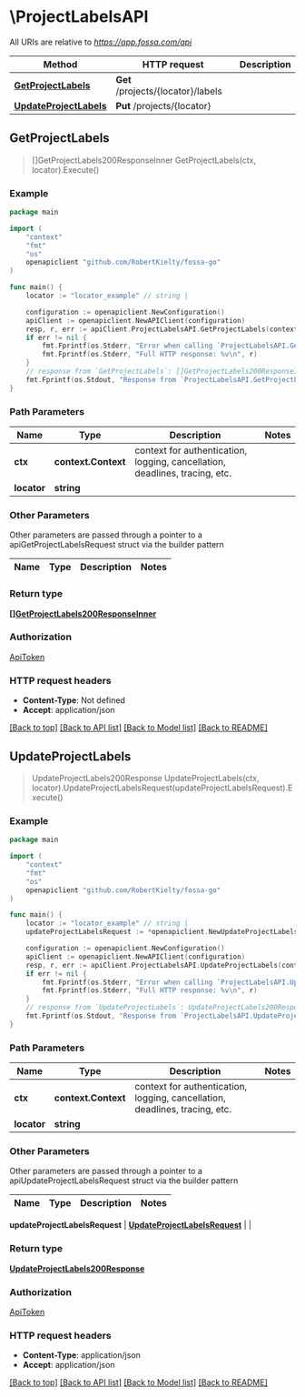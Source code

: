 # \ProjectLabelsAPI

All URIs are relative to *https://app.fossa.com/api*

Method | HTTP request | Description
------------- | ------------- | -------------
[**GetProjectLabels**](ProjectLabelsAPI.md#GetProjectLabels) | **Get** /projects/{locator}/labels | 
[**UpdateProjectLabels**](ProjectLabelsAPI.md#UpdateProjectLabels) | **Put** /projects/{locator} | 



## GetProjectLabels

> []GetProjectLabels200ResponseInner GetProjectLabels(ctx, locator).Execute()





### Example

```go
package main

import (
	"context"
	"fmt"
	"os"
	openapiclient "github.com/RobertKielty/fossa-go"
)

func main() {
	locator := "locator_example" // string | 

	configuration := openapiclient.NewConfiguration()
	apiClient := openapiclient.NewAPIClient(configuration)
	resp, r, err := apiClient.ProjectLabelsAPI.GetProjectLabels(context.Background(), locator).Execute()
	if err != nil {
		fmt.Fprintf(os.Stderr, "Error when calling `ProjectLabelsAPI.GetProjectLabels``: %v\n", err)
		fmt.Fprintf(os.Stderr, "Full HTTP response: %v\n", r)
	}
	// response from `GetProjectLabels`: []GetProjectLabels200ResponseInner
	fmt.Fprintf(os.Stdout, "Response from `ProjectLabelsAPI.GetProjectLabels`: %v\n", resp)
}
```

### Path Parameters


Name | Type | Description  | Notes
------------- | ------------- | ------------- | -------------
**ctx** | **context.Context** | context for authentication, logging, cancellation, deadlines, tracing, etc.
**locator** | **string** |  | 

### Other Parameters

Other parameters are passed through a pointer to a apiGetProjectLabelsRequest struct via the builder pattern


Name | Type | Description  | Notes
------------- | ------------- | ------------- | -------------


### Return type

[**[]GetProjectLabels200ResponseInner**](GetProjectLabels200ResponseInner.md)

### Authorization

[ApiToken](../README.md#ApiToken)

### HTTP request headers

- **Content-Type**: Not defined
- **Accept**: application/json

[[Back to top]](#) [[Back to API list]](../README.md#documentation-for-api-endpoints)
[[Back to Model list]](../README.md#documentation-for-models)
[[Back to README]](../README.md)


## UpdateProjectLabels

> UpdateProjectLabels200Response UpdateProjectLabels(ctx, locator).UpdateProjectLabelsRequest(updateProjectLabelsRequest).Execute()





### Example

```go
package main

import (
	"context"
	"fmt"
	"os"
	openapiclient "github.com/RobertKielty/fossa-go"
)

func main() {
	locator := "locator_example" // string | 
	updateProjectLabelsRequest := *openapiclient.NewUpdateProjectLabelsRequest() // UpdateProjectLabelsRequest |  (optional)

	configuration := openapiclient.NewConfiguration()
	apiClient := openapiclient.NewAPIClient(configuration)
	resp, r, err := apiClient.ProjectLabelsAPI.UpdateProjectLabels(context.Background(), locator).UpdateProjectLabelsRequest(updateProjectLabelsRequest).Execute()
	if err != nil {
		fmt.Fprintf(os.Stderr, "Error when calling `ProjectLabelsAPI.UpdateProjectLabels``: %v\n", err)
		fmt.Fprintf(os.Stderr, "Full HTTP response: %v\n", r)
	}
	// response from `UpdateProjectLabels`: UpdateProjectLabels200Response
	fmt.Fprintf(os.Stdout, "Response from `ProjectLabelsAPI.UpdateProjectLabels`: %v\n", resp)
}
```

### Path Parameters


Name | Type | Description  | Notes
------------- | ------------- | ------------- | -------------
**ctx** | **context.Context** | context for authentication, logging, cancellation, deadlines, tracing, etc.
**locator** | **string** |  | 

### Other Parameters

Other parameters are passed through a pointer to a apiUpdateProjectLabelsRequest struct via the builder pattern


Name | Type | Description  | Notes
------------- | ------------- | ------------- | -------------

 **updateProjectLabelsRequest** | [**UpdateProjectLabelsRequest**](UpdateProjectLabelsRequest.md) |  | 

### Return type

[**UpdateProjectLabels200Response**](UpdateProjectLabels200Response.md)

### Authorization

[ApiToken](../README.md#ApiToken)

### HTTP request headers

- **Content-Type**: application/json
- **Accept**: application/json

[[Back to top]](#) [[Back to API list]](../README.md#documentation-for-api-endpoints)
[[Back to Model list]](../README.md#documentation-for-models)
[[Back to README]](../README.md)

